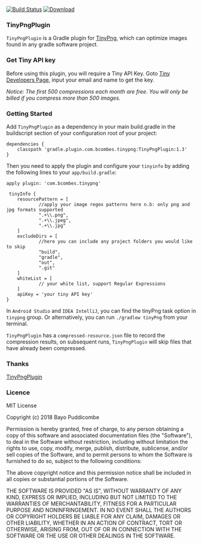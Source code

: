 [![Build Status](https://semaphoreapp.com/api/v1/projects/d4cca506-99be-44d2-b19e-176f36ec8cf1/128505/shields_badge.svg)](https://github.com/waynell/TinyPngPlugin) [ ![Download](https://api.bintray.com/packages/waynell/maven/TinyPngPlugin/images/download.svg?version=1.3) ](https://plugins.gradle.org/plugin/com.bcombes.tinypng)

### TinyPngPlugin
`TinyPngPlugin` is a Gradle plugin for [TinyPng](https://tinypng.com/), which can optimize images found in any gradle software project.

### Get Tiny API key
Before using this plugin, you will require a Tiny API Key. Goto [Tiny Developers Page](https://tinypng.com/developers), input your email and name to get the key.

*Notice: The first 500 compressions each month are free. You will only be billed if you compress more than 500 images.*

### Getting Started
Add `TinyPngPlugin` as a dependency in your main build.gradle in the buildscript section of your configuration root of your project:

    dependencies {
        classpath 'gradle.plugin.com.bcombes.tinypng:TinyPngPlugin:1.3'
    }

Then you need to apply the plugin and configure your `tinyinfo` by adding the following lines to your `app/build.gradle`:

 	apply plugin: 'com.bcombes.tinypng'
 	
     tinyInfo {
        resourcePattern = [
                //apply your image regex patterns here n.b: only png and jpg formats supported
                ".+\\.png",
                ".+\\.jpeg",
                ".+\\.jpg"
        ]
        excludeDirs = [
                //here you can include any project folders you would like to skip
                "build",
                "gradle",
                "out",
                ".git"
        ]
        whiteList = [
                // your white list, support Regular Expressions
        ]
        apiKey = 'your tiny API key'
    }

In `Android Studio` and `IDEA IntelliJ`, you can find the tinyPng task option in `tinypng` group. Or alternatively, you can run `./gradlew tinyPng` from your terminal.

`TinyPngPlugin` has a `compressed-resource.json` file to record the compression results, on subsequent runs, `TinyPngPlugin` will skip files that have already been compressed.

### Thanks
[TinyPngPlugin](https://github.com/waynell/TinyPngPlugin)

### Licence
MIT License

Copyright (c) 2018 Bayo Puddicombe

Permission is hereby granted, free of charge, to any person obtaining a copy
of this software and associated documentation files (the "Software"), to deal
in the Software without restriction, including without limitation the rights
to use, copy, modify, merge, publish, distribute, sublicense, and/or sell
copies of the Software, and to permit persons to whom the Software is
furnished to do so, subject to the following conditions:

The above copyright notice and this permission notice shall be included in all
copies or substantial portions of the Software.

THE SOFTWARE IS PROVIDED "AS IS", WITHOUT WARRANTY OF ANY KIND, EXPRESS OR
IMPLIED, INCLUDING BUT NOT LIMITED TO THE WARRANTIES OF MERCHANTABILITY,
FITNESS FOR A PARTICULAR PURPOSE AND NONINFRINGEMENT. IN NO EVENT SHALL THE
AUTHORS OR COPYRIGHT HOLDERS BE LIABLE FOR ANY CLAIM, DAMAGES OR OTHER
LIABILITY, WHETHER IN AN ACTION OF CONTRACT, TORT OR OTHERWISE, ARISING FROM,
OUT OF OR IN CONNECTION WITH THE SOFTWARE OR THE USE OR OTHER DEALINGS IN THE
SOFTWARE.
